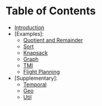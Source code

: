 # Table of Contents

* [Introduction](md/Introduction.md)
* [Examples]:
    * [Quotient and Remainder](md/QuotRem.md)
    * [Sort](md/Sort.md)
    * [Knapsack](md/Knapsack.md)
    * [Graph](md/Graph.md)
    * [TMI](md/TMI.md)
    * [Flight Planning](md/FPL.md)
* [Supplementary]:
    * [Temporal](md/lib/Temporal.md)
    * [Geo](md/lib/Geo.md)
    * [Util](md/lib/Util.md)
